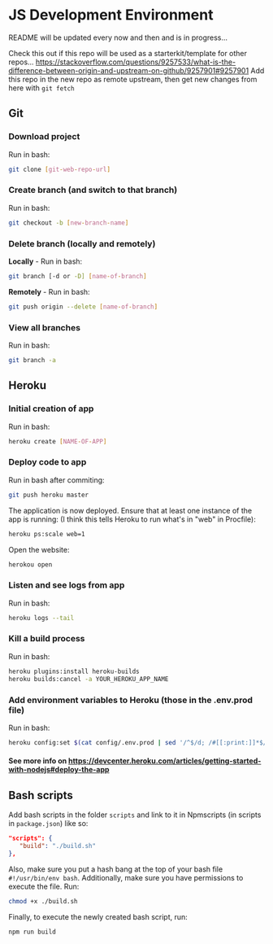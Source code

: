# JS Development Environment

README will be updated every now and then and is in progress...

Check this out if this repo will be used as a starterkit/template for other repos... <https://stackoverflow.com/questions/9257533/what-is-the-difference-between-origin-and-upstream-on-github/9257901#9257901> Add this repo in the new repo as remote upstream, then get new changes from here with `git fetch`

## Git

### Download project

Run in bash:

```bash
git clone [git-web-repo-url]
```

### Create branch (and switch to that branch)

Run in bash:

```bash
git checkout -b [new-branch-name]
```

### Delete branch (locally and remotely)

**Locally** - Run in bash:

```bash
git branch [-d or -D] [name-of-branch]
```

**Remotely** - Run in bash:

```bash
git push origin --delete [name-of-branch]
```

### View all branches

Run in bash:

```bash
git branch -a
```

## Heroku

### Initial creation of app

Run in bash:

```bash
heroku create [NAME-OF-APP]
```

### Deploy code to app

Run in bash after commiting:

```bash
git push heroku master
```

The application is now deployed. Ensure that at least one instance of the app is running: (I think this tells Heroku to run what's in "web" in Procfile):

```bash
heroku ps:scale web=1
```

Open the website:

```bash
herokou open
```

### Listen and see logs from app

Run in bash:

```bash
heroku logs --tail
```

### Kill a build process

Run in bash:

```bash
heroku plugins:install heroku-builds
heroku builds:cancel -a YOUR_HEROKU_APP_NAME
```

### Add environment variables to Heroku (those in the .env.prod file)

Run in bash:

```bash
heroku config:set $(cat config/.env.prod | sed '/^$/d; /#[[:print:]]*$/d')
```

#### See more info on <https://devcenter.heroku.com/articles/getting-started-with-nodejs#deploy-the-app>

## Bash scripts

Add bash scripts in the folder `scripts` and link to it in Npmscripts (in scripts in `package.json`) like so:

```json
"scripts": {
   "build": "./build.sh"
},
````

Also, make sure you put a hash bang at the top of your bash file `#!/usr/bin/env bash`.
Additionally, make sure you have permissions to execute the file. Run:

```bash
chmod +x ./build.sh
```

Finally, to execute the newly created bash script, run:

```bash
npm run build
```
